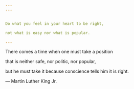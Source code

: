 ```yaml
---
---


Do what you feel in your heart to be right, 

not what is easy nor what is popular. 

---
```


There comes a time when one must take a position 

that is neither safe, nor politic, nor popular, 

but he must take it because conscience tells him it is right.

― Martin Luther King Jr.
